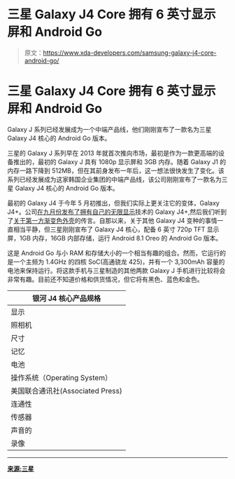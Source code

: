 # 三星 Galaxy J4 Core 拥有 6 英寸显示屏和 Android Go

> 原文：<https://www.xda-developers.com/samsung-galaxy-j4-core-android-go/>

# 三星 Galaxy J4 Core 拥有 6 英寸显示屏和 Android Go

Galaxy J 系列已经发展成为一个中端产品线，他们刚刚宣布了一款名为三星 Galaxy J4 核心的 Android Go 版本。

三星的 Galaxy J 系列早在 2013 年就首次推向市场，最初是作为一款更高端的设备推出的，最初的 Galaxy J 具有 1080p 显示屏和 3GB 内存。随着 Galaxy J1 的内存一路下降到 512MB，但在其前身发布一年后，这一想法很快发生了变化。该系列已经发展成为这家韩国企业集团的中端产品线，该公司刚刚宣布了一款名为三星 Galaxy J4 核心的 Android Go 版本。

最初的 Galaxy J4 于今年 5 月初推出，但我们实际上更关注它的变体，Galaxy J4+。公司[在九月份发布了拥有自己的无限显示](https://www.xda-developers.com/samsung-galaxy-j6-samsung-galaxy-j4-launch-india/)技术的 Galaxy J4+,然后我们听到了[关于第一方渐变色外壳](https://www.xda-developers.com/samsung-gradient-color-cases-galaxy-a7-j4-j6/)的传言。自那以来，关于其他 Galaxy J4 变种的事情一直相当平静，但三星刚刚宣布了 Galaxy J4 核心，配备 6 英寸 720p TFT 显示屏，1GB 内存，16GB 内部存储，运行 Android 8.1 Oreo 的 Android Go 版本。

这是 Android Go 与小 RAM 和存储大小的一个相当有趣的组合。然而，它运行的是一个主频为 1.4GHz 的四核 SoC(高通骁龙 425)，并有一个 3,300mAh 容量的电池来保持运行。将这款手机与三星制造的其他两款 Galaxy J 手机进行比较将会非常有趣。目前还不知道价格和供货情况，但它将有黑色、蓝色和金色。

| **银河 J4 核心产品规格** |
| --- |
| 显示 | 6.0 英寸高清+TFT，720 x 1480 |
| 照相机 | 后置:800 万像素 F2.2 前置:500 万像素 F2.2 |
| 尺寸 | 160.6 x 76.1 x 7.9mm 毫米(177 克) |
| 记忆 | 1GB 内存，16GB+ MicroSD 插槽(最高 512GB) |
| 电池 | 3300 毫安时 |
| 操作系统（Operating System） | 安卓 8.1 奥利奥(Go 版) |
| 美国联合通讯社(Associated Press) | 1.4GHz 四核 |
| 连通性 | Wi-Fi 802.11 b/g/n (2.4GHz)，蓝牙 v 4.2，USB 2.0，位置(GPS，Glonass，北斗*)*北斗覆盖可能有限。 |
| 传感器 | 加速度计，接近 |
| 声音的 | MP3、M4A、3GA、AAC、OGG、OGA、WAV、WMA、AMR、FLAC、MID、MIDI、XMF、IMY、RTTTL、RTX、OTA |
| 录像 | MP4，M4V，3GP，3G2，WMV，WEBM |

* * *

[**来源:三星**](https://www.samsungmobilepress.com/resources/galaxy_j4_core/techspecs)